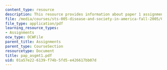 ```yaml
---
content_type: resource
description: This resource provides information about paper 1 assignments.
file: /media/courses/sts-005-disease-and-society-in-america-fall-2005/01a57e226139f74b5fd5e426617bb07d_pap_asgmt1.pdf
file_type: application/pdf
learning_resource_types:
- Assignments
ocw_type: OCWFile
parent_title: Assignments
parent_type: CourseSection
resourcetype: Document
title: pap_asgmt1.pdf
uid: 01a57e22-6139-f74b-5fd5-e426617bb07d
---
```

